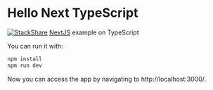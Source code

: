 # Hello Next TypeScript
[![StackShare](http://img.shields.io/badge/tech-stack-0690fa.svg?style=flat)](https://stackshare.io/goncharenko/hello-next-typescript)
[NextJS](https://nextjs.org) example on TypeScript

You can run it with:

```bash
npm install
npm run dev
```

Now you can access the app by navigating to http://localhost:3000/.
